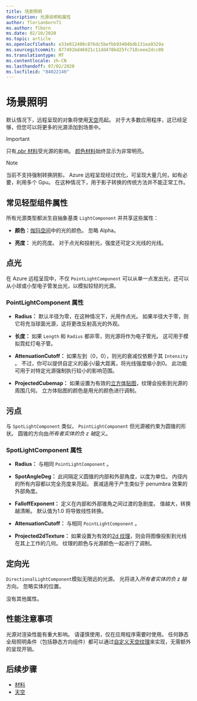 ```yaml
---
title: 场景照明
description: 光源说明和属性
author: florianborn71
ms.author: flborn
ms.date: 02/10/2020
ms.topic: article
ms.openlocfilehash: e33e012480c876dc5befbb93404bdb131ea9329a
ms.sourcegitcommit: 877491bd46921c11dd478bd25fc718ceee2dcc08
ms.translationtype: MT
ms.contentlocale: zh-CN
ms.lasthandoff: 07/02/2020
ms.locfileid: "84022140"
---
```

# <a name="scene-lighting"></a>场景照明

默认情况下，远程呈现的对象将使用[天空](sky.md)亮起。 对于大多数应用程序，这已经足够，但您可以将更多的光源添加到场景中。

> [!IMPORTANT]
> 只有[.pbr 材料](pbr-materials.md)受光源的影响。 [颜色材料](color-materials.md)始终显示为非常明亮。

> [!NOTE]
> 当前不支持强制转换阴影。 Azure 远程呈现经过优化，可呈现大量几何，如有必要，利用多个 Gpu。 在这种情况下，用于影子转换的传统方法并不能正常工作。

## <a name="common-light-component-properties"></a>常见轻型组件属性

所有光源类型都派生自抽象基类 `LightComponent` 并共享这些属性：

* **颜色：**[伽玛空间](https://en.wikipedia.org/wiki/SRGB)中的光的颜色。 忽略 Alpha。

* **亮度：** 光的亮度。 对于点光和投射光，强度还可定义光线的光线。

## <a name="point-light"></a>点光

在 Azure 远程呈现中，不仅 `PointLightComponent` 可以从单一点发出光，还可以从小球或小型电子管发出光，以模拟较轻的光源。

### <a name="pointlightcomponent-properties"></a>PointLightComponent 属性

* **Radius：** 默认半径为零，在这种情况下，光用作点光。 如果半径大于零，则它将充当球面光源，这将更改反射高光的外观。

* **长度：** 如果 `Length` 和 `Radius` 都非零，则光源将作为电子管光。 这可用于模拟霓虹灯电子管。

* **AttenuationCutoff：** 如果左到（0，0），则光的衰减仅依赖于其 `Intensity` 。 不过，你可以提供自定义的最小/最大距离，将光线强度缩小到0。 此功能可用于对特定光源强制执行较小的影响范围。

* **ProjectedCubemap：** 如果设置为有效的[立方体贴图](../../concepts/textures.md)，纹理会投影到光源的周围几何。 立方体贴图的颜色是用光的颜色进行调制。

## <a name="spot-light"></a>污点

与 `SpotLightComponent` 类似， `PointLightComponent` 但光源被约束为圆锥的形状。 圆锥的方向由*所有者实体的负 z 轴*定义。

### <a name="spotlightcomponent-properties"></a>SpotLightComponent 属性

* **Radius：** 与相同 `PointLightComponent` 。

* **SpotAngleDeg：** 此间隔定义圆锥的内部和外部角度，以度为单位。 内径内的所有内容都以完全亮度来亮起。 衰减适用于产生类似于 penumbra 效果的外部角度。

* **FalloffExponent：** 定义在内部和外部锥角之间过渡的急剧度。 值越大，转换越清晰。 默认值为1.0 将导致线性转换。

* **AttenuationCutoff：** 与相同 `PointLightComponent` 。

* **Projected2dTexture：** 如果设置为有效的[2d 纹理](../../concepts/textures.md)，则会将图像投影到光线在其上工作的几何。 纹理的颜色与光源颜色一起进行了调制。

## <a name="directional-light"></a>定向光

`DirectionalLightComponent`模拟无限远的光源。 光将进入*所有者实体的负 z 轴*方向。 忽略实体的位置。

没有其他属性。

## <a name="performance-considerations"></a>性能注意事项

光源对渲染性能有重大影响。 请谨慎使用，仅在应用程序需要时使用。 任何静态全局照明条件（包括静态方向组件）都可以通过[自定义天空纹理](sky.md)来实现，无需额外的呈现开销。

## <a name="next-steps"></a>后续步骤

* [材料](../../concepts/materials.md)
* [天空](sky.md)
